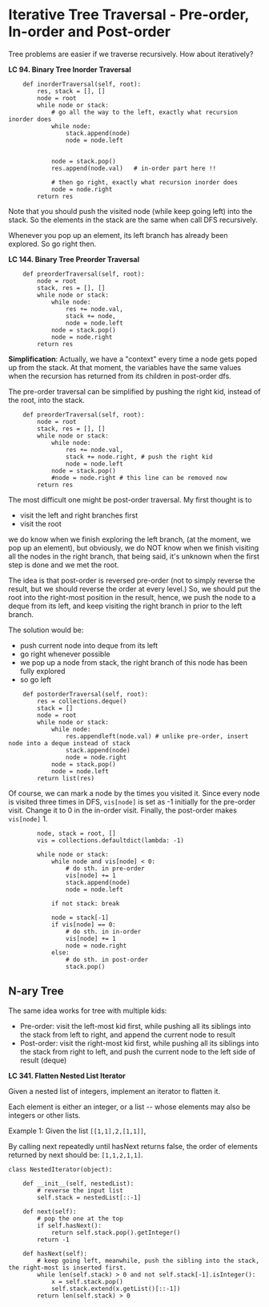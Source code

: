 # Iterative Tree Traversal - Pre-order, In-order and Post-order

Tree problems are easier if we traverse recursively. How about iteratively?

**LC 94. Binary Tree Inorder Traversal**
```
    def inorderTraversal(self, root):
        res, stack = [], []
        node = root
        while node or stack:
            # go all the way to the left, exactly what recursion inorder does
            while node:
                stack.append(node)
                node = node.left
            
            
            node = stack.pop()
            res.append(node.val)   # in-order part here !!
            
            # then go right, exactly what recursion inorder does
            node = node.right
        return res
```

Note that you should push the visited node (while keep going left) into the stack. So the elements in the stack are the same when call DFS recursively.

Whenever you pop up an element, its left branch has already been explored. So go right then.

**LC 144. Binary Tree Preorder Traversal**
```
    def preorderTraversal(self, root):
        node = root
        stack, res = [], []
        while node or stack:
            while node:
                res += node.val, 
                stack += node,
                node = node.left
            node = stack.pop()
            node = node.right
        return res
  ```
  
**Simplification**:
Actually, we have a "context" every time a node gets poped up from the stack. At that moment, the variables have the same values when the recursion has returned from its children in post-order dfs.

The pre-order traversal can be simplified by pushing the right kid, instead of the root, into the stack.
```
    def preorderTraversal(self, root):
        node = root
        stack, res = [], []
        while node or stack:
            while node:
                res += node.val, 
                stack += node.right, # push the right kid
                node = node.left
            node = stack.pop()
            #node = node.right # this line can be removed now
        return res
 ```
  
The most difficult one might be post-order traversal. My first thought is to
* visit the left and right branches first
* visit the root

we do know when we finish exploring the left branch, (at the moment, we pop up an element), but obviously, we do NOT know when we finish visiting all the nodes in the right branch, that being said, it's unknown when the first step is done and we met the root.

The idea is that post-order is reversed pre-order (not to simply reverse the result, but we should reverse the order at every level.) So, we should put the root into the right-most position in the result, hence, we push the node to a deque from its left, and keep visiting the right branch in prior to the left branch.

The solution would be:
* push current node into deque from its left
* go right whenever possible
* we pop up a node from stack, the right branch of this node has been fully explored
* so go left

```
    def postorderTraversal(self, root):
        res = collections.deque()
        stack = []
        node = root
        while node or stack:
            while node:
                res.appendleft(node.val) # unlike pre-order, insert node into a deque instead of stack
                stack.append(node)
                node = node.right
            node = stack.pop()
            node = node.left
        return list(res)
```

Of course, we can mark a node by the times you visited it. Since every node is visited three times in DFS, `vis[node]` is set as -1 initially for the pre-order visit. Change it to 0 in the in-order visit. Finally, the post-order makes `vis[node]` 1.
```
        node, stack = root, []
        vis = collections.defaultdict(lambda: -1)
        
        while node or stack:
            while node and vis[node] < 0:
                # do sth. in pre-order 
                vis[node] += 1
                stack.append(node)
                node = node.left
            
            if not stack: break
            
            node = stack[-1]
            if vis[node] == 0: 
                # do sth. in in-order
                vis[node] += 1
                node = node.right
            else:               
                # do sth. in post-order
                stack.pop()
```        
        
## N-ary Tree
The same idea works for tree with multiple kids: 
* Pre-order: visit the left-most kid first, while pushing all its siblings into the stack from left to right, and append the current node to result
* Post-order: visit the right-most kid first, while pushing all its siblings into the stack from right to left, and push the current node to the left side of result (deque)

**LC 341. Flatten Nested List Iterator**

Given a nested list of integers, implement an iterator to flatten it.

Each element is either an integer, or a list -- whose elements may also be integers or other lists.

Example 1:
Given the list `[[1,1],2,[1,1]]`,

By calling next repeatedly until hasNext returns false, the order of elements returned by next should be: `[1,1,2,1,1]`.

```
class NestedIterator(object):

    def __init__(self, nestedList):
        # reverse the input list
        self.stack = nestedList[::-1]

    def next(self):
        # pop the one at the top
        if self.hasNext():
            return self.stack.pop().getInteger()
        return -1

    def hasNext(self):
        # keep going left, meanwhile, push the sibling into the stack, the right-most is inserted first.
        while len(self.stack) > 0 and not self.stack[-1].isInteger():
            x = self.stack.pop()
            self.stack.extend(x.getList()[::-1])
        return len(self.stack) > 0
```

